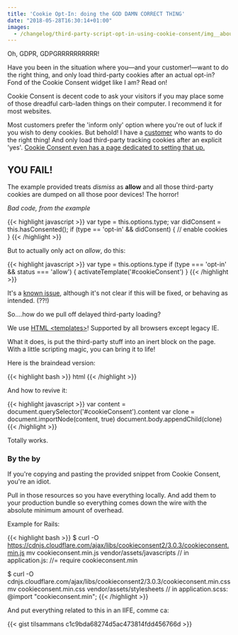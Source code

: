 ```yaml
---
title: 'Cookie Opt-In: doing the GOD DAMN CORRECT THING'
date: "2018-05-28T16:30:14+01:00"
images:
  - /changelog/third-party-script-opt-in-using-cookie-consent/img__about-cookie-consent-1-1-1024x588.png
---
```

Oh, GDPR, GDPGRRRRRRRRRR!
<!--more-->

Have you been in the situation where you—and your
customer!—want to do the right thing, and only load third-party cookies after
an actual opt-in? Fond of the Cookie Consent widget like I am? Read on!

Cookie Consent is decent code to ask your visitors if you may place some
of those dreadful carb-laden things on their computer. I recommend it for
most websites.

Most customers prefer the 'inform only' option where you're out of luck if
you wish to deny cookies. But behold! I have a [customer](http://www.blitts.nl) who wants to do
the right thing! And only load third-party tracking cookies after an explicit
'yes'. [Cookie Consent even has a page dedicated to setting that up.](https://www.osano.com/cookieconsent/documentation/disabling-cookies/)

## YOU FAIL!

The example provided treats _dismiss_ as **allow** and all those third-party
cookies are dumped on all those poor devices! The horror!


*Bad code, from the example*

{{< highlight javascript >}}
var type = this.options.type;
  var didConsent = this.hasConsented();
  if (type == 'opt-in' && didConsent) {
    // enable cookies
  }
{{< /highlight >}}

But to actually only act on _allow_, do this:

{{< highlight javascript >}}
var type = this.options.type
if (type === 'opt-in' && status === 'allow') {
  activateTemplate('#cookieConsent')
}
{{< /highlight >}}

It's a [known issue](https://github.com/insites/cookieconsent/issues/254), although
it's not clear if this will be fixed, or behaving as intended. (??!)

So....how do we pull off delayed third-party loading?

We use [HTML \<templates>](https://www.html5rocks.com/en/tutorials/webcomponents/template/)! Supported by all browsers except legacy IE.

What it does, is put the third-party stuff into an inert block on the page.
With a little scripting magic, you can bring it to life!

Here is the braindead version:

{{< highlight bash >}} html
<template id="cookieConsent">
  <script type="text/javascript">
    (function() {
        var ga = document.createElement('script');
        // ... etc
    })()
  </script>
</template>
{{< /highlight >}}

And how to revive it:

{{< highlight javascript >}}
var content = document.querySelector('#cookieConsent').content
var clone = document.importNode(content, true)
document.body.appendChild(clone)
{{< /highlight >}}

Totally works.

### By the by

If you're copying and pasting the provided snippet from Cookie Consent, you're an idiot.

Pull in those resources so you have everything locally. And add them to your
production bundle so everything comes down the wire with the absolute
minimum amount of overhead.

Example for Rails:

{{< highlight bash >}}
$ curl -O https://cdnjs.cloudflare.com/ajax/libs/cookieconsent2/3.0.3/cookieconsent.min.js
mv cookieconsent.min.js vendor/assets/javascripts
// in application.js:
//= require cookieconsent.min

$ curl -O cdnjs.cloudflare.com/ajax/libs/cookieconsent2/3.0.3/cookieconsent.min.css
mv cookieconsent.min.css vendor/assets/stylesheets
// in application.scss:
@import "cookieconsent.min";
{{< /highlight >}}

And put everything related to this in an IIFE, comme ca:

{{< gist tilsammans c1c9bda68274d5ac473814fdd456766d >}}
